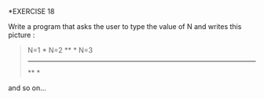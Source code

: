 *EXERCISE 18

Write a program that asks the user to type the value of N and writes this picture :

>N=1
>*
>N=2
>**
>*
>N=3
>***
>**
>*

and so on...